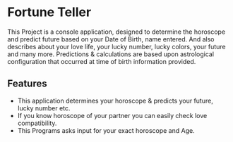 # Fortune Teller

This Project is a console application, designed to determine the horoscope and predict future based on your Date of Birth, name entered. And also describes about your love life, your lucky number, lucky colors, your future and many more. Predictions & calculations are based upon astrological configuration that occurred at time of birth information provided.

## Features

- This application determines your horoscope & predicts your future, lucky number etc.
- If you know horoscope of your partner you can easily check love compatibility.
- This Programs asks input for your exact horoscope and Age.
